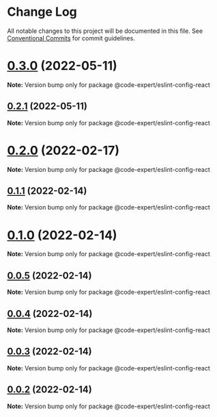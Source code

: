 # Change Log

All notable changes to this project will be documented in this file.
See [Conventional Commits](https://conventionalcommits.org) for commit guidelines.

# [0.3.0](https://github.com/CodeExpertETH/configs/compare/@code-expert/eslint-config-react@0.2.0...@code-expert/eslint-config-react@0.3.0) (2022-05-11)

**Note:** Version bump only for package @code-expert/eslint-config-react





## [0.2.1](https://github.com/CodeExpertETH/configs/compare/@code-expert/eslint-config-react@0.2.0...@code-expert/eslint-config-react@0.2.1) (2022-05-11)

**Note:** Version bump only for package @code-expert/eslint-config-react





# [0.2.0](https://github.com/CodeExpertETH/configs/compare/@code-expert/eslint-config-react@0.1.1...@code-expert/eslint-config-react@0.2.0) (2022-02-17)

**Note:** Version bump only for package @code-expert/eslint-config-react





## [0.1.1](https://github.com/CodeExpertETH/configs/compare/@code-expert/eslint-config-react@0.1.0...@code-expert/eslint-config-react@0.1.1) (2022-02-14)

**Note:** Version bump only for package @code-expert/eslint-config-react





# [0.1.0](https://github.com/CodeExpertETH/configs/compare/@code-expert/eslint-config-react@0.0.5...@code-expert/eslint-config-react@0.1.0) (2022-02-14)

**Note:** Version bump only for package @code-expert/eslint-config-react





## [0.0.5](https://github.com/CodeExpertETH/configs/compare/@code-expert/eslint-config-react@0.0.4...@code-expert/eslint-config-react@0.0.5) (2022-02-14)

**Note:** Version bump only for package @code-expert/eslint-config-react





## [0.0.4](https://github.com/CodeExpertETH/configs/compare/@code-expert/eslint-config-react@0.0.3...@code-expert/eslint-config-react@0.0.4) (2022-02-14)

**Note:** Version bump only for package @code-expert/eslint-config-react





## [0.0.3](https://github.com/CodeExpertETH/configs/compare/@code-expert/eslint-config-react@0.0.2...@code-expert/eslint-config-react@0.0.3) (2022-02-14)

**Note:** Version bump only for package @code-expert/eslint-config-react





## [0.0.2](https://github.com/CodeExpertETH/configs/compare/@code-expert/eslint-config-react@0.2.1...@code-expert/eslint-config-react@0.0.2) (2022-02-14)

**Note:** Version bump only for package @code-expert/eslint-config-react
